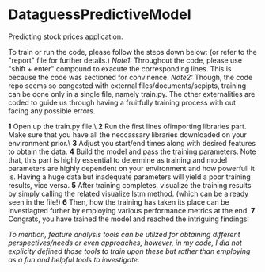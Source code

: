 # DataguessPredictiveModel
Predicting stock prices application.

To train or run the code, please follow the steps down below: (or refer to the "report" file for further details.)
*Note1:* Throughout the code, please use "shift + enter" compound to exacute the corresponding lines. This is because the code was sectioned for convinence.
*Note2:* Though, the code repo seems so congested with external files/documents/scpipts, training can be done only in a single file, namely train.py. The other externalities are coded to guide us through having a fruitfully training process with out facing any possible errors.

**1** Open up the train.py file.\\
**2** Run the first lines ofimporting libraries part. Make sure that you have all the neccassary libraries downloaded on your environment prior.\\
**3** Adjust you start/end times along with desired features to obtain the data.
**4** Build the model and pass the training parameters. Note that, this part is highly essential to determine as training and model parameters are highly dependent on your environment  and how powerfull it is. Having a huge data but inadequate parameters will yield a poor training results, vice versa. 
**5** After training completes, visualize the training results by simply calling the related visualize lstm method. (which can be already seen in the file!)
**6** Then, how the training has taken its place can be investiagted furher by employing various performance metrics at the end.
**7** Congrats, you have trained the model and reached the intriguing findings!

*To mention, feature analysis tools can be utilzed for obtaining different perspectives/needs or even approaches, however, in my code, I did not explicity defined those tools to train upon these but rather than employing as a fun and helpful tools to investigate.*

